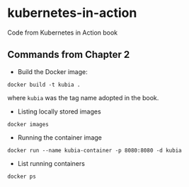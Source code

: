 # kubernetes-in-action

Code from Kubernetes in Action book

## Commands from Chapter 2

* Build the Docker image:

```
docker build -t kubia .
```

where `kubia` was the tag name adopted in the book.

* Listing locally stored images

```
docker images
```

* Running the container image

```
docker run --name kubia-container -p 8080:8080 -d kubia
```

* List running containers

```
docker ps
```

